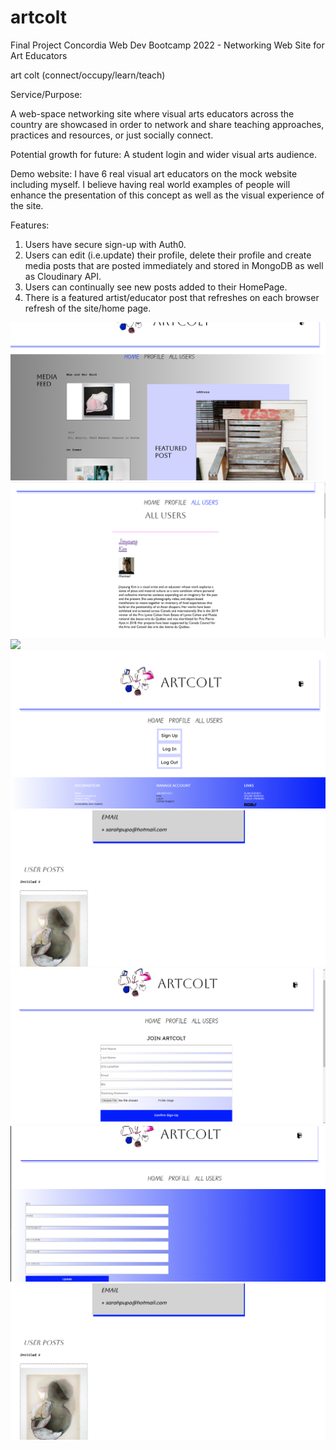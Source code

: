 # artcolt
Final Project Concordia Web Dev Bootcamp 2022 - Networking Web Site for Art Educators

art colt (connect/occupy/learn/teach) 

Service/Purpose: 

A web-space networking site where visual arts educators across the country are showcased in order to network and share teaching approaches, practices and resources, or just socially connect. 

Potential growth for future: A student login and wider visual arts audience.

Demo website: I have 6 real visual art educators on the mock website including myself. I believe having real world examples of people will enhance the presentation of this concept as well as the visual experience of the site. 

Features: 

1) Users have secure sign-up with Auth0.
2) Users can edit (i.e.update) their profile, delete their profile and create media posts that are posted immediately and stored in MongoDB as well as Cloudinary API.
3) Users can continually see new posts added to their HomePage.
4) There is a featured artist/educator post that refreshes on each browser refresh of the site/home page.



![](client/screenshots/HomeFeedScreenShot2.jpg)
![](client/screenshots/AllUsersScreenShot1.jpg)
![](client/screenshots/AllUsersScreenShot2.jpg)
![](client/screenshots/ArtColtSignInPageScreenShot.jpg)
![](client/screenshots/ProfileCropUserPostsFeedEmail.jpg)
![](client/screenshots/SignUpPageScreenShot.jpg) 
![](client/screenshots/UpdateProfilePage.jpg)
![](client/screenshots/ProfileCropUserPostsFeedEmail.jpg) 






